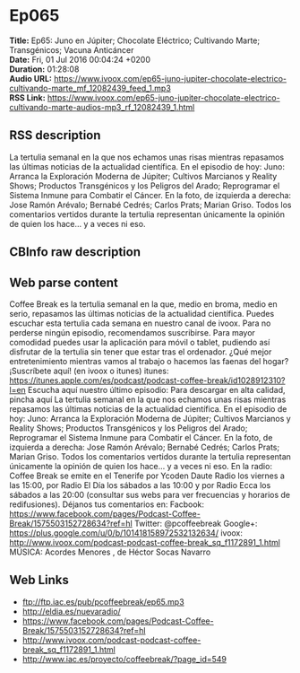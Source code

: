 # Ep065  
**Title:** Ep65: Juno en Júpiter; Chocolate Eléctrico; Cultivando Marte; Transgénicos; Vacuna Anticáncer  
**Date:** Fri, 01 Jul 2016 00:04:24 +0200  
**Duration:** 01:28:08  
**Audio URL:** https://www.ivoox.com/ep65-juno-jupiter-chocolate-electrico-cultivando-marte_mf_12082439_feed_1.mp3  
**RSS Link:** https://www.ivoox.com/ep65-juno-jupiter-chocolate-electrico-cultivando-marte-audios-mp3_rf_12082439_1.html  

## RSS description
La tertulia semanal en la que nos echamos unas risas mientras repasamos las últimas noticias de la actualidad científica. En el episodio de hoy: Juno: Arranca la Exploración Moderna de Júpiter; Cultivos Marcianos y Reality Shows; Productos Transgénicos y los Peligros del Arado; Reprogramar el Sistema Inmune para Combatir el Cáncer. En la foto, de izquierda a derecha: Jose Ramón Arévalo; Bernabé Cedrés; Carlos Prats; Marian Griso. Todos los comentarios vertidos durante la tertulia representan únicamente la opinión de quien los hace… y a veces ni eso.

## CBInfo raw description


## Web parse content
Coffee Break es la tertulia semanal en la que, medio en broma, medio en serio, repasamos las últimas noticias de la actualidad científica. Puedes escuchar esta tertulia cada semana en nuestro canal de ivoox. Para no perderse ningún episodio, recomendamos suscribirse. Para mayor comodidad puedes usar la aplicación para móvil o tablet, pudiendo así disfrutar de la tertulia sin tener que estar tras el ordenador. ¿Qué mejor entretenimiento mientras vamos al trabajo o hacemos las faenas del hogar? ¡Suscríbete aquí! (en ivoox o itunes) itunes: https://itunes.apple.com/es/podcast/podcast-coffee-break/id1028912310?l=en Escucha aquí nuestro último episodio: Para descargar en alta calidad, pincha aquí La tertulia semanal en la que nos echamos unas risas mientras repasamos las últimas noticias de la actualidad científica. En el episodio de hoy: Juno: Arranca la Exploración Moderna de Júpiter; Cultivos Marcianos y Reality Shows; Productos Transgénicos y los Peligros del Arado; Reprogramar el Sistema Inmune para Combatir el Cáncer. En la foto, de izquierda a derecha: Jose Ramón Arévalo; Bernabé Cedrés; Carlos Prats; Marian Griso. Todos los comentarios vertidos durante la tertulia representan únicamente la opinión de quien los hace… y a veces ni eso. En la radio: Coffee Break se emite en el Tenerife por Ycoden Daute Radio los viernes a las 15:00, por Radio El Día los sábados a las 10:00 y por Radio Ecca los sábados a las 20:00 (consultar sus webs para ver frecuencias y horarios de redifusiones). Déjanos tus comentarios en: Facbook: https://www.facebook.com/pages/Podcast-Coffee-Break/1575503152728634?ref=hl Twitter: @pcoffeebreak Google+: https://plus.google.com/u/0/b/101418158972532132634/ ivoox: http://www.ivoox.com/podcast-podcast-coffee-break_sq_f1172891_1.html MÚSICA: Acordes Menores , de Héctor Socas Navarro

## Web Links
- ftp://ftp.iac.es/pub/pcoffeebreak/ep65.mp3
- http://eldia.es/nuevaradio/
- https://www.facebook.com/pages/Podcast-Coffee-Break/1575503152728634?ref=hl
- http://www.ivoox.com/podcast-podcast-coffee-break_sq_f1172891_1.html
- http://www.iac.es/proyecto/coffeebreak/?page_id=549